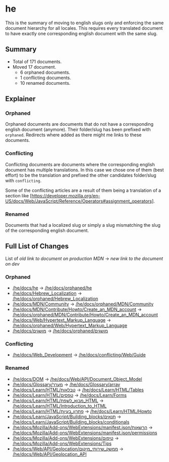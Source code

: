 # he

This is the summary of moving to english slugs only and enforcing the same
document hierarchy for all locales. This requires every translated document to
have exactly one corresponding english document with the same slug.

## Summary

* Total of 171 documents.
* Moved 17 document.
  * 6 orphaned documents.
  * 1 conflicting documents.
  * 10 renamed documents.

## Explainer

### Orphaned

Orphaned documents are documents that do not have a corresponding english
document (anymore). Their folder/slug has been prefixed with `orphaned`.
Redirects where added as there might me links to these documents.

### Conflicting

Conflicting documents are documents where the corresponding english document has
multiple translations. In this case we chose one of them (best effort) to be the
translation and prefixed the other candidates folder/slug with `conflicting`.

Some of the conflicting articles are a result of them being a translation of a
section like
[https://developer.mozilla.org/en-US/docs/Web/JavaScript/Reference/Operators#assignment_operators].

### Renamed

Documents that had a localized slug or simply a slug mismatching the slug of the
corresponding english document.

## Full List of Changes

List of _old link to document on production MDN_
→ _new link to the document on dev_

### Orphaned

* [/he/docs/he](https://developer.mozilla.org/he/docs/he) → [/he/docs/orphaned/he](/he/docs/orphaned/he)
* [/he/docs/Hebrew_Localization](https://developer.mozilla.org/he/docs/Hebrew_Localization) → [/he/docs/orphaned/Hebrew_Localization](/he/docs/orphaned/Hebrew_Localization)
* [/he/docs/MDN/Community](https://developer.mozilla.org/he/docs/MDN/Community) → [/he/docs/orphaned/MDN/Community](/he/docs/orphaned/MDN/Community)
* [/he/docs/MDN/Contribute/Howto/Create_an_MDN_account](https://developer.mozilla.org/he/docs/MDN/Contribute/Howto/Create_an_MDN_account) → [/he/docs/orphaned/MDN/Contribute/Howto/Create_an_MDN_account](/he/docs/orphaned/MDN/Contribute/Howto/Create_an_MDN_account)
* [/he/docs/Web/Hypertext_Markup_Language](https://developer.mozilla.org/he/docs/Web/Hypertext_Markup_Language) → [/he/docs/orphaned/Web/Hypertext_Markup_Language](/he/docs/orphaned/Web/Hypertext_Markup_Language)
* [/he/docs/מושגים](https://developer.mozilla.org/he/docs/מושגים) → [/he/docs/orphaned/מושגים](/he/docs/orphaned/מושגים)

### Conflicting
* [/he/docs/Web_Development](https://developer.mozilla.org/he/docs/Web_Development) → [/he/docs/conflicting/Web/Guide](/he/docs/conflicting/Web/Guide)

### Renamed
* [/he/docs/DOM](https://developer.mozilla.org/he/docs/DOM) → [/he/docs/Web/API/Document_Object_Model](/he/docs/Web/API/Document_Object_Model)
* [/he/docs/Glossary/מערך](https://developer.mozilla.org/he/docs/Glossary/מערך) → [/he/docs/Glossary/array](/he/docs/Glossary/array)
* [/he/docs/Learn/HTML/טבלאות](https://developer.mozilla.org/he/docs/Learn/HTML/טבלאות) → [/he/docs/Learn/HTML/Tables](/he/docs/Learn/HTML/Tables)
* [/he/docs/Learn/HTML/טפסים](https://developer.mozilla.org/he/docs/Learn/HTML/טפסים) → [/he/docs/Learn/Forms](/he/docs/Learn/Forms)
* [/he/docs/Learn/HTML/מבוא_לשפת_HTML](https://developer.mozilla.org/he/docs/Learn/HTML/מבוא_לשפת_HTML) → [/he/docs/Learn/HTML/Introduction_to_HTML](/he/docs/Learn/HTML/Introduction_to_HTML)
* [/he/docs/Learn/HTML/פתרון_בעיות](https://developer.mozilla.org/he/docs/Learn/HTML/פתרון_בעיות) → [/he/docs/Learn/HTML/Howto](/he/docs/Learn/HTML/Howto)
* [/he/docs/Learn/JavaScript/Building_blocks/תנאים](https://developer.mozilla.org/he/docs/Learn/JavaScript/Building_blocks/תנאים) → [/he/docs/Learn/JavaScript/Building_blocks/conditionals](/he/docs/Learn/JavaScript/Building_blocks/conditionals)
* [/he/docs/Mozilla/Add-ons/WebExtensions/manifest.json/הרשאות](https://developer.mozilla.org/he/docs/Mozilla/Add-ons/WebExtensions/manifest.json/הרשאות) → [/he/docs/Mozilla/Add-ons/WebExtensions/manifest.json/permissions](/he/docs/Mozilla/Add-ons/WebExtensions/manifest.json/permissions)
* [/he/docs/Mozilla/Add-ons/WebExtensions/טיפום](https://developer.mozilla.org/he/docs/Mozilla/Add-ons/WebExtensions/טיפום) → [/he/docs/Mozilla/Add-ons/WebExtensions/Tips](/he/docs/Mozilla/Add-ons/WebExtensions/Tips)
* [/he/docs/Web/API/Geolocation/ממשק_שירותי_מיקום](https://developer.mozilla.org/he/docs/Web/API/Geolocation/ממשק_שירותי_מיקום) → [/he/docs/Web/API/Geolocation_API](/he/docs/Web/API/Geolocation_API)
